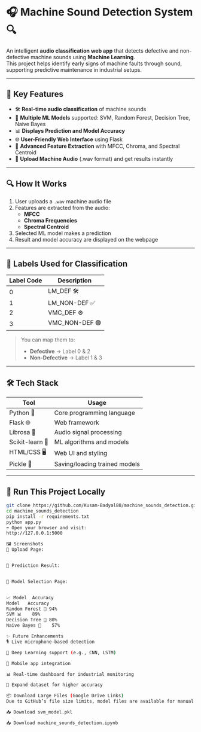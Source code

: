 # 🎧 Machine Sound Detection System 🔍

An intelligent **audio classification web app** that detects defective and non-defective machine sounds using **Machine Learning**.  
This project helps identify early signs of machine faults through sound, supporting predictive maintenance in industrial setups.

---

## 🌟 **Key Features**

- 🛠️ **Real-time audio classification** of machine sounds  
- 🤖 **Multiple ML Models** supported: SVM, Random Forest, Decision Tree, Naive Bayes  
- 📊 **Displays Prediction and Model Accuracy**  
- 🌐 **User-Friendly Web Interface** using Flask  
- 🎵 **Advanced Feature Extraction** with MFCC, Chroma, and Spectral Centroid  
- 📁 **Upload Machine Audio** (.wav format) and get results instantly  

---

## 🔍 **How It Works**

1. User uploads a `.wav` machine audio file  
2. Features are extracted from the audio:
   - **MFCC**
   - **Chroma Frequencies**
   - **Spectral Centroid**
3. Selected ML model makes a prediction  
4. Result and model accuracy are displayed on the webpage  

---

## 📂 **Labels Used for Classification**

| Label Code | Description         |
|------------|---------------------|
| 0          | LM_DEF 🛠️           |
| 1          | LM_NON-DEF ✅        |
| 2          | VMC_DEF ⚙️          |
| 3          | VMC_NON-DEF 🟢       |

> You can map them to:
> - **Defective** → Label 0 & 2  
> - **Non-Defective** → Label 1 & 3

---

## 🛠️ **Tech Stack**

| Tool           | Usage                            |
|----------------|----------------------------------|
| Python 🐍       | Core programming language         |
| Flask 🌐        | Web framework                    |
| Librosa 🎵      | Audio signal processing           |
| Scikit-learn 🤖 | ML algorithms and models          |
| HTML/CSS 🖥️     | Web UI and styling                |
| Pickle 🧃       | Saving/loading trained models      |

---

## 🚀 **Run This Project Locally**

```bash
git clone https://github.com/Kusam-Badyal88/machine_sounds_detection.git
cd machine_sounds_detection
pip install -r requirements.txt
python app.py
➡️ Open your browser and visit:
http://127.0.0.1:5000

🖼️ Screenshots
🔹 Upload Page:


🔹 Prediction Result:


🔹 Model Selection Page:


📈 Model  Accuracy
Model	Accuracy
Random Forest 🌲 94%
SVM 📊	 89%
Decision Tree 🌴	80%
Naive Bayes 🧠	 57%

✨ Future Enhancements
🎙️ Live microphone-based detection

🤖 Deep Learning support (e.g., CNN, LSTM)

📱 Mobile app integration

📊 Real-time dashboard for industrial monitoring

🧠 Expand dataset for higher accuracy

📦 Download Large Files (Google Drive Links)
Due to GitHub’s file size limits, model files are available for manual download:

📥 Download svm_model.pkl

📥 Download machine_sounds_detection.ipynb
